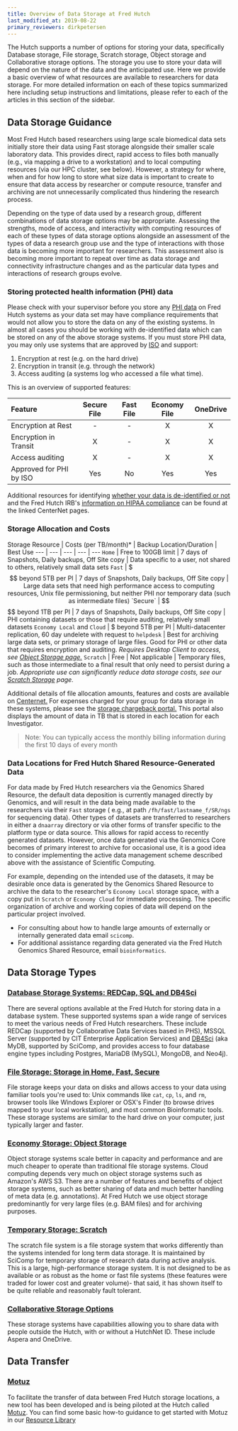 ```yaml
---
title: Overview of Data Storage at Fred Hutch
last_modified_at: 2019-08-22
primary_reviewers: dirkpetersen
---
```


The Hutch supports a number of options for storing your data, specifically Database storage, File storage, Scratch storage, Object storage and Collaborative storage options.  The storage you use to store your data will depend on the nature of the data and the anticipated use. Here we provide a basic overview of what resources are available to researchers for data storage. For more detailed information on each of these topics summarized here including setup instructions and limitations, please refer to each of the articles in this section of the sidebar.  

## Data Storage Guidance

Most Fred Hutch based researchers using large scale biomedical data sets initially store their data using Fast storage alongside their smaller scale laboratory data. This provides direct, rapid access to files both manually (e.g., via mapping a drive to a workstation) and to local computing resources (via our HPC cluster, see below). However, a strategy for where, when and for how long to store what size data is important to create to ensure that data access by researcher or compute resource, transfer and archiving are not unnecessarily complicated thus hindering the research process.

Depending on the type of data used by a research group, different combinations of data storage options may be appropriate. Assessing the strengths, mode of access, and interactivity with computing resources of each of these types of data storage options alongside an assessment of the types of data a research group use and the type of interactions with those data is becoming more important for researchers. This assessment also is becoming more important to repeat over time as data storage and connectivity infrastructure changes and as the particular data types and interactions of research groups evolve.


### Storing protected health information (PHI) data

Please check with your supervisor before you store any [PHI data](https://cphs.berkeley.edu/hipaa/hipaa18.html) on Fred Hutch systems as your data set may have compliance requirements that would not allow you to store the data on any of the existing systems. In almost all cases you should be working with de-identified data which can be stored on any of the above storage systems. If you must store PHI data, you may only use systems that are approved by [ISO](https://centernet.fredhutch.org/cn/u/center-it/iso.html) and support:

1. Encryption at rest (e.g. on the hard drive)
2. Encryption in transit (e.g. through the network)
3. Access auditing (a systems log who accessed a file what time).

This is an overview of supported features:

|  Feature 	| Secure File	| Fast File | Economy File |  OneDrive 	|
|:-	|:-:	|:-:	|:-:	|:-:	|
|  Encryption at Rest 	|   -	|   -	|   X	|   X	|
|  Encryption in Transit	|   	X|   -	|   X	|   X	|
|  Access auditing 	|   X	|   -	|   X	|   X 	|
|  Approved for PHI by ISO 	|   Yes	|   No	|   Yes	|   Yes	|


Additional resources for identifying [whether your data is de-identified or not](https://centernet.fredhutch.org/cn/u/hdc/data.html) and the Fred Hutch IRB's [information on HIPAA compliance](https://centernet.fredhutch.org/cn/u/irb/hipaa-compliance.html) can be found at the linked CenterNet pages.  

### Storage Allocation and Costs

Storage Resource | Costs (per TB/month)\*  | Backup Location/Duration | Best Use
--- | --- | --- | --- | ---
`Home` | Free to 100GB limit |  7 days of Snapshots, Daily backups, Off Site copy | Data specific to a user, not shared to others, relatively small data sets
`Fast` | $$$ beyond 5TB per PI |  7 days of Snapshots, Daily backups, Off Site copy | Large data sets that need high performance access to computing resources, Unix file permissioning, but neither PHI nor temporary data (such as intermediate files)
`Secure` | $$$$ beyond 1TB per PI |  7 days of Snapshots, Daily backups, Off Site copy | PHI containing datasets or those that require auditing, relatively small datasets
`Economy Local` and `Cloud` | $ beyond 5TB per PI |  Multi-datacenter replication, 60 day undelete with request to `helpdesk` | Best for archiving large data sets, or primary storage of large files.  Good for PHI or other data that requires encryption and auditing. *Requires Desktop Client to access, see [Object Storage page.](/scicomputing/store_objectstore/)*
`Scratch` | Free | Not applicable | Temporary files, such as those intermediate to a final result that only need to persist during a job.  *Appropriate use  can significantly reduce data storage costs, see our [Scratch Storage](/scicomputing/store_scratch/) page.*

Additional details of file allocation amounts, features and costs are available on [Centernet.](https://centernet.fredhutch.org/cn/u/center-it/services/storedataprotect.html) For expenses charged for your group for data storage in these systems, please see the [storage chargeback portal.](https://teams.fhcrc.org/sites/centerit/Support/storage/)  This portal also displays the amount of data in TB that is stored in each location for each Investigator.  

>Note: You can typically access the monthly billing information during the first 10 days of every month

### Data Locations for Fred Hutch Shared Resource-Generated Data
For data made by Fred Hutch researchers via the Genomics Shared Resource, the default data deposition is currently managed directly by Genomics, and will result in the data being made available to the researchers via their `Fast` storage ( e.g., at path `/fh/fast/lastname_f/SR/ngs` for sequencing data).  Other types of datasets are transferred to researchers in either a `dnaarray` directory or via other forms of transfer specific to the platform type or data source.  This allows for rapid access to recently generated datasets.  However, once data generated via the Genomics Core becomes of primary interest to archive for occasional use, it is a good idea to consider implementing the active data management scheme described above with the assistance of Scientific Computing.  

For example, depending on the intended use of the datasets, it may be desirable once data is generated by the Genomics Shared Resource to archive the data to the researcher's `Economy Local` storage space, with a copy put in `Scratch` or `Economy Cloud` for immediate processing.  The specific organization of archive and working copies of data will depend on the particular project involved.  

  - For consulting about how to handle large amounts of externally or internally generated data email `scicomp`.
  - For additional assistance regarding data generated via the Fred Hutch Genomics Shared Resource, email `bioinformatics`.


## Data Storage Types

### [Database Storage Systems: REDCap, SQL and DB4Sci](/scicomputing/store_databases/)

There are several options available at the Fred Hutch for storing data in a database system.  These supported systems span a wide range of services to meet the various needs of Fred Hutch researchers.  These include REDCap (supported by Collaborative Data Services based in PHS), MSSQL Server (supported by CIT Enterprise Application Services) and [DB4Sci](https://mydb.fredhutch.org/) (aka MyDB, supported by SciComp, and provides access to four database engine types including Postgres, MariaDB (MySQL), MongoDB, and Neo4j).  


### [File Storage: Storage in Home, Fast, Secure](/scicomputing/store_posix/)

File storage keeps your data on disks and allows access to your data using familiar tools you're used to: Unix commands like `cat`, `cp`, `ls`, and `rm`,  browser tools like Windows Explorer or OSX's Finder (to browse drives mapped to your local workstation), and most common Bioinformatic tools. These storage systems are similar to the hard drive on your computer, just typically larger and faster.

### [Economy Storage: Object Storage](/scicomputing/store_objectstore/)

Object storage systems scale better in capacity and performance and are much cheaper to operate than traditional file storage systems. Cloud computing depends very much on object storage systems such as Amazon's AWS S3. There are a number of features and benefits of object storage systems, such as better sharing of data and much better handling of meta data (e.g. annotations). At Fred Hutch we use object storage predominantly for very large files (e.g. BAM files) and for archiving purposes.


### [Temporary Storage: Scratch](/scicomputing/store_scratch/)

The scratch file system is a file storage system that works differently than the systems intended for long term data storage. It is maintained by SciComp for temporary storage of research data during active analysis.  This is a large, high-performance storage system.  It is not designed to be as available or as robust as the home or fast file systems (these features were traded for lower cost and greater volume)- that said, it has shown itself to be quite reliable and reasonably fault tolerant.


### [Collaborative Storage Options](/scicomputing/store_collaboration/)

These storage systems have capabilities allowing you to share data with people outside the Hutch, with or without a HutchNet ID.  These include Aspera and OneDrive.  


## Data Transfer

### [Motuz](http://motuz.fredhutch.org)
To facilitate the transfer of data between Fred Hutch storage locations, a new tool has been developed and is being piloted at the Hutch called [Motuz](http://motuz.fredhutch.org).  You can find some basic how-to guidance to get started with Motuz in our [Resource Library](/compdemos/motuz/)
